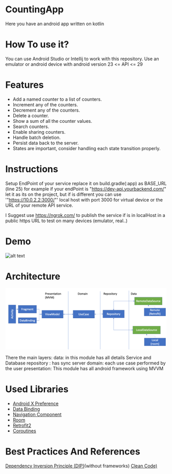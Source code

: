 # CountingApp
Here you have an android app written on kotlin

# How To use it?
You can use Android Studio or Intellij to work with this repository.
Use an emulator or android device with android version   23 <= API <= 29

# Features
* Add a named counter to a list of counters.
* Increment any of the counters.
* Decrement any of the counters.
* Delete a counter.
* Show a sum of all the counter values.
* Search counters.
* Enable sharing counters.
* Handle batch deletion.
* Persist data back to the server.
* States are important, consider handling each state transition properly.

# Instructions
Setup EndPoint of your service replace it on build.gradle(:app) as BASE_URL  (line 25)
for example if your endPoint is "https://dev-api.yourbackend.com/" let it as its on the project, but if is different you can
use '"https://10.0.2.2:3000/"'   local host with port 3000 for virtual device or the URL of your remote API service.

I Suggest use https://ngrok.com/ to  publish the service if is in localHost in a public https URL to test on many devices (emulator, real..)

# Demo
![alt text](https://github.com/aliceresponde/CountingApp/blob/master/info/counterDemo.gif)

# Architecture
![alt text](https://github.com/aliceresponde/CountingApp/blob/master/info/android_clean_repository_arch.png)

There the main layers:
data: in this module has all details Service and Database
repository : has sync server
domain: each use case performed by the user
presentation: This module has all android framework using MVVM

# Used Libraries
* [Android X Preference](https://developer.android.com/jetpack/androidx/releases/preference)
* [Data Binding](https://codelabs.developers.google.com/codelabs/android-databinding/index.html?index=..%2F..index#5)
* [Navigation Component](https://codelabs.developers.google.com/codelabs/android-navigation/index.html?index=..%2F..index#0)
* [Room](https://developer.android.com/jetpack/androidx/releases/room)
* [Retrofit2](https://square.github.io/retrofit/)
* [Coroutines](https://developer.android.com/kotlin/coroutines)

# Best Practices And References
[Dependency Inversion Principle (DIP)](https://martinfowler.com/articles/dipInTheWild.html)(without frameworks)
[Clean Code)](https://www.amazon.com/-/es/Robert-C-Martin/dp/0132350882)
